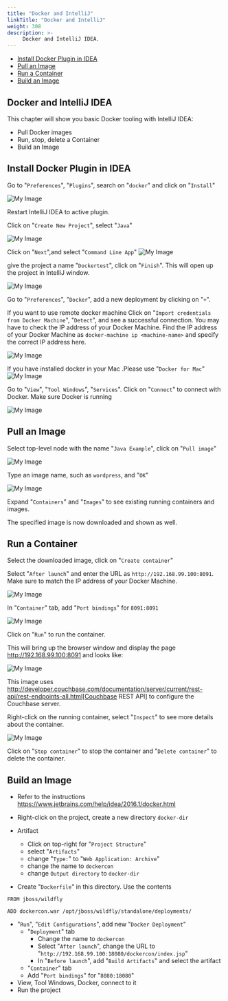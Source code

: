 ```yaml
---
title: "Docker and IntelliJ"
linkTitle: "Docker and IntelliJ"
weight: 308
description: >-
     Docker and IntelliJ IDEA.
---
```




- [Install Docker Plugin in IDEA](#install-docker-plugin-in-idea)
- [Pull an Image](#pull-an-image)
- [Run a Container](#run-a-container)
- [Build an Image](#build-an-image)

## Docker and IntelliJ IDEA

This chapter will show you basic Docker tooling with IntelliJ IDEA:

- Pull Docker images
- Run, stop, delete a Container
- Build an Image

## Install Docker Plugin in IDEA

Go to "`Preferences`", "`Plugins`",  search on "`docker`" and click on "`Install`"

![My Image](../../../../images/logos/install_plugin.png)

Restart IntelliJ IDEA to active plugin.

Click on "`Create New Project`", select "`Java`"

![My Image](../../../../images/logos/New_project_1.png)

Click on "`Next`",and select  "`Command Line App`"
![My Image](../../../../images/logos/new_project_2.png)

give the project a name "`Dockertest`", click on "`Finish`". This will open up the project in IntelliJ window.

![My Image](../../../../images/logos/new_project_3.png)

Go to "`Preferences`", "`Docker`", add a new deployment by clicking on "`+`". 

If you want to use remote docker machine Click on "`Import credentials from Docker Machine`", "`Detect`", and see a successful connection. You may have to check the IP address of your Docker Machine. Find the IP address of your Docker Machine as `docker-machine ip <machine-name>` and specify the correct IP address here.

![My Image](docker-intellij-cloud-connection.png)


If you have installed docker in your Mac .Please use "`Docker for Mac`"
![My Image](../../../../images/logos/connect_to_docker.png)

Go to "`View`", "`Tool Windows`", "`Services`". Click on "`Connect`" to connect with Docker. Make sure Docker is running

![My Image](../../../../images/logos/enable_services.png)


## Pull an Image

Select top-level node with the name "`Java Example`", click on "`Pull image`"

![My Image](../../../../images/logos/pull_image_wp.png)

Type an image name, such as `wordpress`, and "`OK`"

![My Image](../../../../images/logos/pull_image_progress_wp.png)

Expand "`Containers`" and "`Images`" to see existing running containers and images.

The specified image is now downloaded and shown as well.

## Run a Container

Select the downloaded image, click on "`Create container`"

Select "`After launch`" and enter the URL as `http://192.168.99.100:8091`. Make sure to match the IP address of your Docker Machine.

![My Image](docker-intellij-deployment-after-launch.png)

In "`Container`" tab, add "`Port bindings`" for `8091:8091`

![My Image](docker-intellij-container-ports.png)

Click on "`Run`" to run the container.

This will bring up the browser window and display the page http://192.168.99.100:8091 and looks like:

![My Image](docker-intellij-run-container-browser.png)

This image uses http://developer.couchbase.com/documentation/server/current/rest-api/rest-endpoints-all.html[Couchbase REST API] to configure the Couchbase server. 

Right-click on the running container, select "`Inspect`" to see more details about the container.

![My Image](docker-intellij-container-inspect.png)

Click on "`Stop container`" to stop the container and "`Delete container`" to delete the container.

## Build an Image

- Refer to the instructions https://www.jetbrains.com/help/idea/2016.1/docker.html

- Right-click on the project, create a new directory `docker-dir`
- Artifact
  - Click on top-right for "`Project Structure`"
  -  select "`Artifacts`"
  - change "`Type:`" to "`Web Application: Archive`"
  - change the name to `dockercon`
  - change `Output directory` to `docker-dir`
- Create "`Dockerfile`" in this directory. Use the contents


```
FROM jboss/wildfly

ADD dockercon.war /opt/jboss/wildfly/standalone/deployments/
```


- "`Run`", "`Edit Configurations`", add new "`Docker Deployment`"
  -  "`Deployment`" tab
     - Change the name to `dockercon`
     - Select "`After launch`", change the URL to "`http://192.168.99.100:18080/dockercon/index.jsp`"
     - In "`Before launch`", add "`Build Artifacts`" and select the artifact
   -  "`Container`" tab
     -  Add "`Port bindings`" for "`8080:18080`"
- View, Tool Windows, Docker, connect to it
- Run the project
